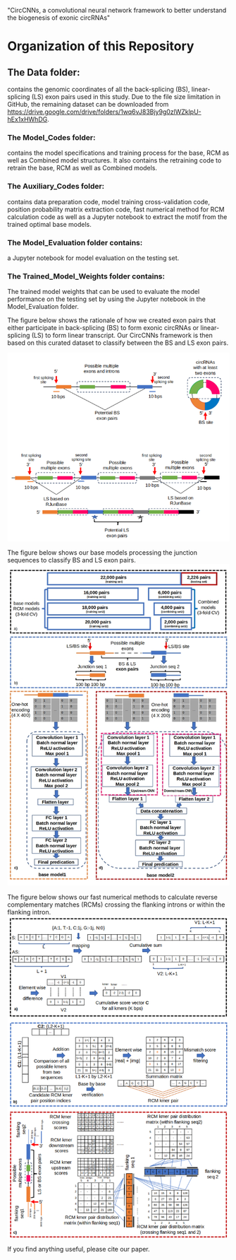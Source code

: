 "CircCNNs, a convolutional neural network framework to better understand the biogenesis of exonic circRNAs"

# Organization of this Repository

## The Data folder:
contains the genomic coordinates of all the back-splicing (BS), linear-splicing (LS) exon pairs used in this study. Due to the file size limitation in GitHub, the remaining dataset can be downloaded from https://drive.google.com/drive/folders/1wq6vJ83Bjy9g0zlWZklpU-hEx1xHWhDG.

### The Model_Codes folder:
contains the model specifications and training process for the base, RCM as well as Combined model structures. It also contains the retraining code to retrain the base, RCM as well as Combined models. 

### The Auxiliary_Codes folder:
contains data preparation code, model training cross-validation code, position probability matrix extraction code, fast numerical method for RCM calculation code as well as a Jupyter notebook to extract the motif from the trained optimal base models.

### The Model_Evaluation folder contains:
a Jupyter notebook for model evaluation on the testing set. 

### The Trained_Model_Weights folder contains:
The trained model weights that can be used to evaluate the model performance on the testing set by using the Jupyter notebook in the Model_Evaluation folder.


The figure below shows the rationale of how we created exon pairs that either participate in back-splicing (BS) to form exonic circRNAs or linear-splicing (LS) to form linear transcript. Our CircCNNs framework is then based on this curated dataset to classify between the BS and LS exon pairs.

![CircCNN Base models](Images/BS_LS_exon_pairs.png)


The figure below shows our base models processing the junction sequences to classify BS and LS exon pairs.
![CircCNN Base models](Images/base_models.jpg)


The figure below shows our fast numerical methods to calculate reverse complementary matches (RCMs) crossing the flanking introns or within the flanking intron.
![CircCNN Base models](Images/RCM_algorithm.png)

If you find anything useful, please cite our paper.
